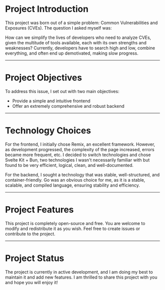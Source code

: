 # **Project Introduction**

This project was born out of a simple problem: Common Vulnerabilities and Exposures (CVEs). The question I asked myself was:

How can we simplify the lives of developers who need to analyze CVEs, given the multitude of tools available, each with its own strengths and weaknesses? Currently, developers have to search high and low, combine everything, and often end up demotivated, making slow progress.

---

# **Project Objectives**

To address this issue, I set out with two main objectives:

* Provide a simple and intuitive frontend
* Offer an extremely comprehensive and robust backend

---

# **Technology Choices**

For the frontend, I initially chose Remix, an excellent framework. However, as development progressed, the complexity of the page increased, errors became more frequent, etc. I decided to switch technologies and chose Svelte Kit + Bun, two technologies I wasn't necessarily familiar with but found to be very efficient, logical, clean, and well-documented.

For the backend, I sought a technology that was stable, well-structured, and container-friendly. Go was an obvious choice for me, as it is a stable, scalable, and compiled language, ensuring stability and efficiency.

---

# **Project Features**

This project is completely open-source and free. You are welcome to modify and redistribute it as you wish. Feel free to create issues or contribute to the project.

---

# **Project Status**

The project is currently in active development, and I am doing my best to maintain it and add new features. I am thrilled to share this project with you and hope you will enjoy it!
